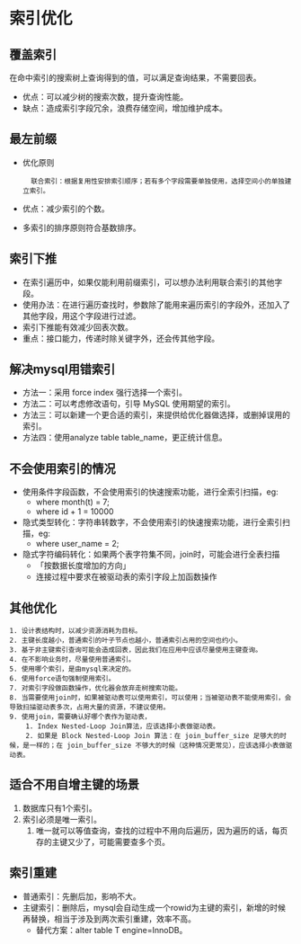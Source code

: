# 索引优化

## 覆盖索引
在命中索引的搜索树上查询得到的值，可以满足查询结果，不需要回表。
- 优点：可以减少树的搜索次数，提升查询性能。
- 缺点：造成索引字段冗余，浪费存储空间，增加维护成本。

## 最左前缀
- 优化原则
    
        联合索引：根据复用性安排索引顺序；若有多个字段需要单独使用，选择空间小的单独建立索引。
- 优点：减少索引的个数。
- 多索引的排序原则符合基数排序。

## 索引下推
- 在索引遍历中，如果仅能利用前缀索引，可以想办法利用联合索引的其他字段。
- 使用办法：在进行遍历查找时，参数除了能用来遍历索引的字段外，还加入了其他字段，用这个字段进行过滤。
- 索引下推能有效减少回表次数。
- 重点：接口能力，传递时除关键字外，还会传其他字段。

## 解决mysql用错索引
- 方法一：采用 force index 强行选择一个索引。
- 方法二：可以考虑修改语句，引导 MySQL 使用期望的索引。
- 方法三：可以新建一个更合适的索引，来提供给优化器做选择，或删掉误用的索引。
- 方法四：使用analyze table table_name，更正统计信息。

## 不会使用索引的情况
- 使用条件字段函数，不会使用索引的快速搜索功能，进行全索引扫描，eg:
    -  where month(t) = 7; 
    -  where id + 1 = 10000
- 隐式类型转化：字符串转数字，不会使用索引的快速搜索功能，进行全索引扫描，eg: 
    - where user_name = 2; 
- 隐式字符编码转化：如果两个表字符集不同，join时，可能会进行全表扫描
    - 「按数据长度增加的方向」
    - 连接过程中要求在被驱动表的索引字段上加函数操作

## 其他优化

```
1. 设计表结构时，以减少资源消耗为目标。
2. 主键长度越小，普通索引的叶子节点也越小，普通索引占用的空间也约小。
3. 基于非主键索引查询可能会造成回表，因此我们在应用中应该尽量使用主键查询。
4. 在不影响业务时，尽量使用普通索引。
5. 使用哪个索引，是由mysql来决定的。
6. 使用force语句强制使用索引。
7. 对索引字段做函数操作，优化器会放弃走树搜索功能。
8. 当需要使用join时，如果被驱动表可以使用索引，可以使用；当被驱动表不能使用索引，会导致扫描驱动表多次，占用大量的资源，不建议使用。
9. 使用join，需要确认好哪个表作为驱动表，
    1. Index Nested-Loop Join算法，应该选择小表做驱动表。
    2. 如果是 Block Nested-Loop Join 算法：在 join_buffer_size 足够大的时候，是一样的；在 join_buffer_size 不够大的时候（这种情况更常见），应该选择小表做驱动表。
```

## 适合不用自增主键的场景
1. 数据库只有1个索引。
2. 索引必须是唯一索引。
    1. 唯一就可以等值查询，查找的过程中不用向后遍历，因为遍历的话，每页存的主键又少了，可能需要查多个页。

## 索引重建
- 普通索引：先删后加，影响不大。
- 主键索引：删除后，mysql会自动生成一个rowid为主键的索引，新增的时候再替换，相当于涉及到两次索引重建，效率不高。
    - 替代方案：alter table T engine=InnoDB。
